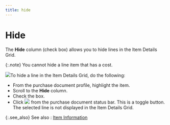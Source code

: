 ```yaml
---
title: hide
---
```


# Hide


The **Hide** column (check box)  allows you to hide lines in the Item Details Grid.


{:.note}
You cannot hide a line item that has a cost.


![]({{site.pp_baseurl}}/img/steps.gif)To hide a line in the Item Details Grid, do  the following:

- From the purchase  document profile, highlight the item.
- Scroll to the  **Hide** column.
- Check the box.
- Click ![]({{site.pp_baseurl}}/img/pur_show_button.gif) from the purchase document status bar. This is a toggle button.  The selected line is not displayed in the Item Details Grid.



{:.see_also}
See also
: [Item Information]({{site.pp_baseurl}}/purc-proc/doc-profile/contents/item-info/item_information_pp.html)
